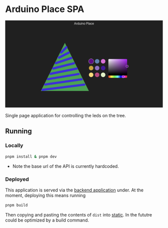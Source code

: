 # Arduino Place SPA

![screenshot](./media/screenshot.png)

Single page application for controlling the leds on the tree.

## Running

### Locally

```bash
pnpm install & pnpm dev
```

- Note the base url of the API is currently hardcoded.

### Deployed

This application is served via the [backend application](../arduino-place-server/) under. At the moment, deploying this means running

```bash
pnpm build
```

Then copying and pasting the contents of `dist` into [static](../arduino-place-server/static/). In the fututre could be optimized by a build command.
